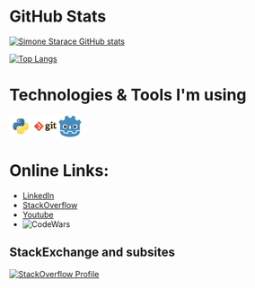 # GitHub Stats

[![Simone Starace GitHub stats](https://github-readme-stats.vercel.app/api?username=SimoneStarace&count_private=true&show_icons=true&theme=github_dark)](https://github.com/SimoneStarace/github-readme-stats)

[![Top Langs](https://github-readme-stats.vercel.app/api/top-langs/?username=SimoneStarace&layout=compact&theme=github_dark)](https://github.com/SimoneStarace/github-readme-stats)

# Technologies & Tools I'm using

<img height="40" src="https://raw.githubusercontent.com/github/explore/80688e429a7d4ef2fca1e82350fe8e3517d3494d/topics/python/python.png" alt="Python"></img>
<img height="40" src="https://raw.githubusercontent.com/github/explore/80688e429a7d4ef2fca1e82350fe8e3517d3494d/topics/git/git.png" alt="git"></img>
<img height="40" src="https://raw.githubusercontent.com/github/explore/80688e429a7d4ef2fca1e82350fe8e3517d3494d/topics/godot/godot.png" alt="Godot"></img>

# Online Links:

- [LinkedIn](https://www.linkedin.com/in/simone-starace-ba60a9111/)
- [StackOverflow](https://stackoverflow.com/users/10933292/simone)
- [Youtube](https://www.youtube.com/channel/UCkMlHXJOq3VNSPIejnRZtMw)
- ![CodeWars](https://www.codewars.com/users/SimoneStarace/badges/small)

## StackExchange and subsites
<!--
<a href="https://stackexchange.com/users/15150922/simone"><img src="https://stackexchange.com/users/flair/15150922.png" width="208" height="58" alt="profile for Simone on Stack Exchange, a network of free, community-driven Q&amp;A sites" title="profile for Simone on Stack Exchange, a network of free, community-driven Q&amp;A sites" /></a>
-->
<a href="https://stackoverflow.com/users/10933292/simone"><img src="https://stackoverflow.com/users/flair/10933292.png?theme=dark" alt="StackOverflow Profile"></a>
